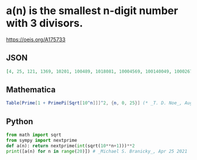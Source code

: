 # a\(n\) is the smallest n\-digit number with 3 divisors\.
https://oeis.org/A175733
## JSON
```JSON
[4, 25, 121, 1369, 10201, 100489, 1018081, 10004569, 100140049, 1000267129, 10000600009, 100008370081, 1000006000009, 10000033772089, 100000380000361, 1000000025191729, 10000001400000049, 100000000621806289, 1000000014000000049, 10000000055856073561]
```
## Mathematica
```Mathematica
Table[Prime[1 + PrimePi[Sqrt[10^n]]]^2, {n, 0, 25}] (* _T. D. Noe_, Aug 19 2011 *)
```
## Python
```Python
from math import sqrt
from sympy import nextprime
def a(n): return nextprime(int(sqrt(10**n+1)))**2
print([a(n) for n in range(20)]) # _Michael S. Branicky_, Apr 25 2021
```
